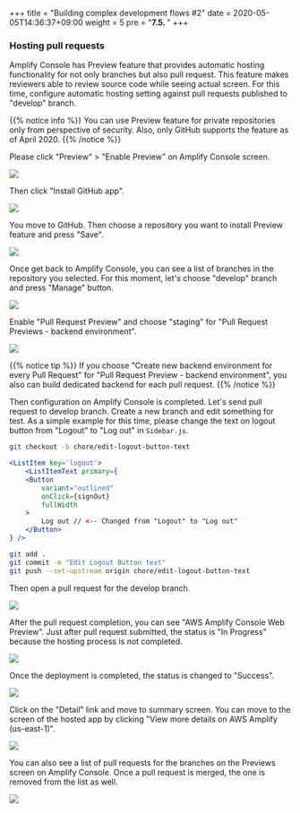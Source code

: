 +++
title = "Building complex development flows #2"
date = 2020-05-05T14:36:37+09:00
weight = 5
pre = "<b>7.5. </b>"
+++

### Hosting pull requests

Amplify Console has Preview feature that provides automatic hosting functionality for not only branches but also pull request. This feature makes reviewers able to review source code while seeing actual screen. For this time, configure automatic hosting setting against pull requests published to "develop" branch.

{{% notice info %}}
You can use Preview feature for private repositories only from perspective of security. Also, only GitHub supports the feature as of April 2020.
{{% /notice %}}

Please click "Preview" > "Enable Preview" on Amplify Console screen.

![](/images/07_multi_env/enable_preview.png)

Then click "Install GitHub app".

![](/images/07_multi_env/install_preview_dialog.png)


You move to GitHub. Then choose a repository you want to install Preview feature and press "Save".

![](/images/07_multi_env/install_preview.png)

Once get back to Amplify Console, you can see a list of branches in the repository you selected. For this moment, let's choose "develop" branch and press "Manage" button.

![](/images/07_multi_env/select_preview_branch.png)

Enable "Pull Request Preview" and choose "staging" for "Pull Request Previews - backend environment".

![](/images/07_multi_env/preview_settings.png)

{{% notice tip %}}
If you choose "Create new backend environment for every Pull Request" for "Pull Request Preview - backend environment", you also can build dedicated backend for each pull request.
{{% /notice %}}

Then configuration on Amplify Console is completed. Let's send pull request to develop branch. Create a new branch and edit something for test. As a simple example for this time, please change the text on logout button from "Logout" to "Log out" in `Sidebar.js`.


```sh
git checkout -b chore/edit-logout-button-text
```

```Sidebar.jsx
<ListItem key='logout'>
    <ListItemText primary={
    <Button
        variant="outlined"
        onClick={signOut}
        fullWidth
    >
        Log out // <-- Changed from "Logout" to "Log out"
    </Button>
} />
```

```sh
git add .
git commit -m "Edit Logout Button text"
git push --set-upstream origin chore/edit-logout-button-text
```

Then open a pull request for the develop branch.

![](/images/07_multi_env/open_pull_request.png)

After the pull request completion, you can see "AWS Amplify Console Web Preview". Just after pull request submitted, the status is "In Progress" because the hosting process is not completed.


![](/images/07_multi_env/pull_request_amplify_link.png)

Once the deployment is completed, the status is changed to "Success".

![](/images/07_multi_env/success_to_deploy_preview.png)

Click on the "Detail" link and move to summary screen. You can move to the screen of the hosted app by clicking "View more details on AWS Amplify (us-east-1)".

![](/images/07_multi_env/previews_detail.png)

You can also see a list of pull requests for the branches on the Previews screen on Amplify Console. Once a pull request is merged, the one is removed from the list as well.

![](/images/07_multi_env/previews_pr_list.png)
